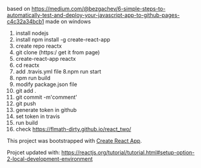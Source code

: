 based on https://medium.com/@bezgachev/6-simple-steps-to-automatically-test-and-deploy-your-javascript-app-to-github-pages-c4c32a34bcb1
made on windows
1. install nodejs
2. install  npm install -g create-react-app
3. create repo reactx
4. git clone (https:/ get it from page)
5. create-react-app reactx
6. cd reactx
7. add .travis.yml file
8.npm run start
9. npm run build
10. modify package.json file
11. git add .
12. git commit -m'comment'
13. git push
14. generate token in github
15. set token in travis
16. run build
17. check https://flmath-dirty.github.io/react_two/


This project was bootstrapped with [Create React App](https://github.com/facebook/create-react-app).

Projcet updated with:
https://reactjs.org/tutorial/tutorial.html#setup-option-2-local-development-environment
